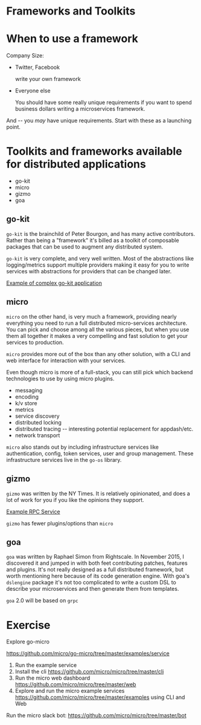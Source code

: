 # Frameworks and Toolkits

# When to use a framework

Company Size:

- Twitter, Facebook
	
	write your own framework

- Everyone else

	You should have some really unique requirements
	if you want to spend business dollars writing a
	microservices framework.

And -- you *may* have unique requirements.  Start with these as a launching point.

# Toolkits and frameworks available for distributed applications

- go-kit
- micro
- gizmo
- goa

## go-kit

`go-kit` is the brainchild of Peter Bourgon, and has many active contributors.  Rather than being a "framework" it's billed as a toolkit of composable packages that can be used to augment any distributed system.

`go-kit` is very complete, and very well written. Most of the abstractions like logging/metrics support multiple providers making it easy for you to write services with abstractions for providers that can be changed later.

[Example of complex go-kit application](src/github.com/go-kit/kit/examples/shipping) 

## micro

`micro` on the other hand, is very much a framework, providing nearly everything you need to run a full distributed micro-services architecture.  You can pick and choose among all the various pieces, but when you use them all together it makes a very compelling and fast solution to get your services to production.

`micro` provides more out of the box than any other solution, with a CLI and web interface for interaction with your services.

Even though micro is more of a full-stack, you can still pick which backend technologies to use by using micro plugins.  

- messaging
- encoding
- k/v store
- metrics
- service discovery
- distributed locking
- distributed tracing -- interesting potential replacement for appdash/etc.
- network transport

`micro` also stands out by including infrastructure services like authentication, config, token services, user and group management.  These infrastructure services live in the `go-os` library.

## gizmo

`gizmo` was written by the NY Times.  It is relatively opinionated, and does a lot of work for you if you like the opinions they support.

[Example RPC Service](https://github.com/NYTimes/gizmo/tree/master/examples/servers/rpc)

`gizmo` has fewer plugins/options than `micro`

## goa

`goa` was written by Raphael Simon from Rightscale.  In November 2015, I discovered it and jumped in with both feet contributing patches, features and plugins.  It's not really designed as a full distributed framework, but worth mentioning here because of its code generation engine.  With goa's `dslengine` package it's not too complicated to write a custom DSL to describe your microservices and then generate them from templates.

`goa` 2.0 will be based on `grpc`

# Exercise

Explore go-micro

https://github.com/micro/go-micro/tree/master/examples/service

1.  Run the example service
2.  Install the cli  https://github.com/micro/micro/tree/master/cli
3.  Run the micro web dashboard https://github.com/micro/micro/tree/master/web
4.  Explore and run the micro example services https://github.com/micro/micro/tree/master/examples using CLI and Web

Run the micro slack bot: https://github.com/micro/micro/tree/master/bot

